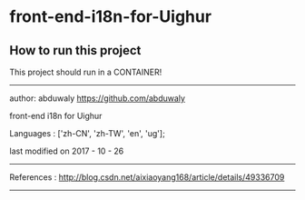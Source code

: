 # front-end-i18n-for-Uighur

## How to run this project

This project should run in a CONTAINER!

--------------------------------------------------------------------------------------
author: abduwaly     https://github.com/abduwaly

front-end i18n for Uighur

Languages : ['zh-CN', 'zh-TW', 'en', 'ug'];

last modified on 2017 - 10 - 26

--------------------------------------------------------------------------------------
 References : http://blog.csdn.net/aixiaoyang168/article/details/49336709

--------------------------------------------------------------------------------------
